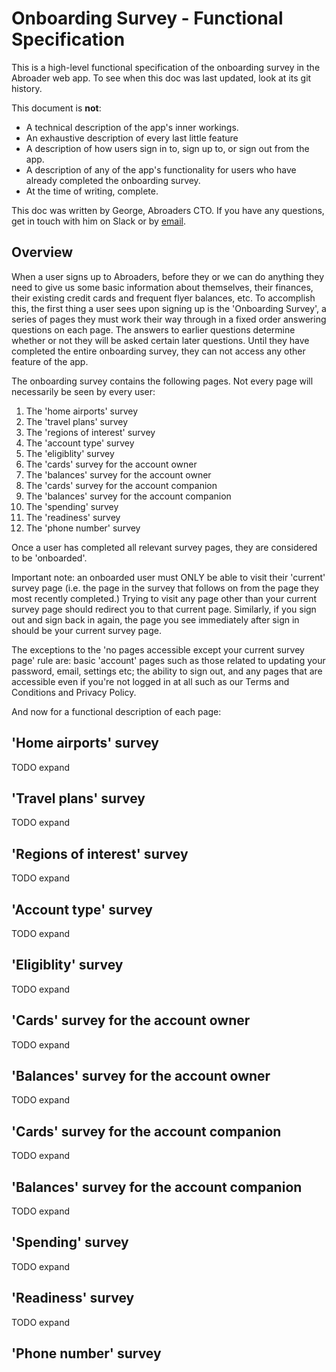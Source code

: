 # Onboarding Survey - Functional Specification

This is a high-level functional specification of the onboarding survey in the
Abroader web app. To see when this doc was last
updated, look at its git history.

This document is **not**:

- A technical description of the app's inner workings.
- An exhaustive description of every last little feature
- A description of how users sign in to, sign up to, or sign out from the app.
- A description of any of the app's functionality for users who have already
  completed the onboarding survey.
- At the time of writing, complete.

This doc was written by George, Abroaders CTO. If you have any questions, get
in touch with him on Slack or by [email](mailto:george@abroaders.com).

## Overview

When a user signs up to Abroaders, before they or we can do anything they need
to give us some basic information about themselves, their finances, their
existing credit cards and frequent flyer balances, etc. To accomplish this, the
first thing a user sees upon signing up is the 'Onboarding Survey', a series of
pages they must work their way through in a fixed order answering questions on
each page. The answers to earlier questions determine whether or not they will
be asked certain later questions. Until they have completed the entire
onboarding survey, they can not access any other feature of the app.

The onboarding survey contains the following pages. Not every page will
necessarily be seen by every user:

1. The 'home airports' survey
1. The 'travel plans' survey
1. The 'regions of interest' survey
1. The 'account type' survey
1. The 'eligiblity' survey
1. The 'cards' survey for the account owner
1. The 'balances' survey for the account owner
1. The 'cards' survey for the account companion
1. The 'balances' survey for the account companion
1. The 'spending' survey
1. The 'readiness' survey
1. The 'phone number' survey

Once a user has completed all relevant survey pages, they are considered
to be 'onboarded'.

Important note: an onboarded user must ONLY be able to visit their 'current'
survey page (i.e. the page in the survey that follows on from the page they
most recently completed.) Trying to visit any page other than your current
survey page should redirect you to that current page. Similarly, if you sign out
and sign back in again, the page you see immediately after sign in should
be your current survey page.

The exceptions to the 'no pages accessible except your current survey page'
rule are: basic 'account' pages such as those related to updating your
password, email, settings etc; the ability to sign out, and any pages that are
accessible even if you're not logged in at all such as our Terms and Conditions
and Privacy Policy.

And now for a functional description of each page:

## 'Home airports' survey

TODO expand

## 'Travel plans' survey

TODO expand

## 'Regions of interest' survey

TODO expand

## 'Account type' survey

TODO expand

## 'Eligiblity' survey

TODO expand

## 'Cards' survey for the account owner

TODO expand

## 'Balances' survey for the account owner

TODO expand

## 'Cards' survey for the account companion

TODO expand

## 'Balances' survey for the account companion

TODO expand

## 'Spending' survey

TODO expand

## 'Readiness' survey

TODO expand

## 'Phone number' survey

